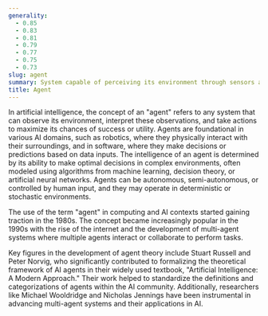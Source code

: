 ```yaml
---
generality:
  - 0.85
  - 0.83
  - 0.81
  - 0.79
  - 0.77
  - 0.75
  - 0.73
slug: agent
summary: System capable of perceiving its environment through sensors and acting upon that environment to achieve specific goals.
title: Agent
---
```


In artificial intelligence, the concept of an "agent" refers to any system that can observe its environment, interpret these observations, and take actions to maximize its chances of success or utility. Agents are foundational in various AI domains, such as robotics, where they physically interact with their surroundings, and in software, where they make decisions or predictions based on data inputs. The intelligence of an agent is determined by its ability to make optimal decisions in complex environments, often modeled using algorithms from machine learning, decision theory, or artificial neural networks. Agents can be autonomous, semi-autonomous, or controlled by human input, and they may operate in deterministic or stochastic environments.

The use of the term "agent" in computing and AI contexts started gaining traction in the 1980s. The concept became increasingly popular in the 1990s with the rise of the internet and the development of multi-agent systems where multiple agents interact or collaborate to perform tasks.

Key figures in the development of agent theory include Stuart Russell and Peter Norvig, who significantly contributed to formalizing the theoretical framework of AI agents in their widely used textbook, "Artificial Intelligence: A Modern Approach." Their work helped to standardize the definitions and categorizations of agents within the AI community. Additionally, researchers like Michael Wooldridge and Nicholas Jennings have been instrumental in advancing multi-agent systems and their applications in AI.
